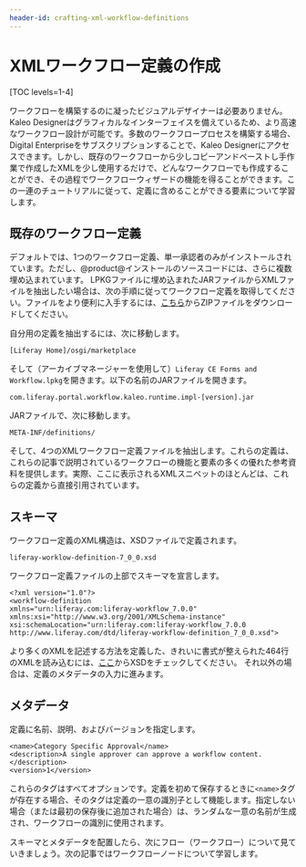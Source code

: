 ```yaml
---
header-id: crafting-xml-workflow-definitions
---
```


# XMLワークフロー定義の作成

[TOC levels=1-4]

ワークフローを構築するのに凝ったビジュアルデザイナーは必要ありません。Kaleo Designerはグラフィカルなインターフェイスを備えているため、より高速なワークフロー設計が可能です。多数のワークフロープロセスを構築する場合、Digital Enterpriseをサブスクリプションすることで、Kaleo Designerにアクセスできます。しかし、既存のワークフローから少しコピーアンドペーストし手作業で作成したXMLを少し使用するだけで、どんなワークフローでも作成することができ、その過程でワークフローウィザードの機能を得ることができます。この一連のチュートリアルに従って、定義に含めることができる要素について学習します。

## 既存のワークフロー定義

デフォルトでは、1つのワークフロー定義、単一承認者のみがインストールされています。ただし、@product@インストールのソースコードには、さらに複数埋め込まれています。
LPKGファイルに埋め込まれたJARファイルからXMLファイルを抽出したい場合は、次の手順に従ってワークフロー定義を取得してください。ファイルをより便利に入手するには、[こちら](https://portal.liferay.dev/documents/113763090/114000653/Workflow+Definitions+Zip.zip)からZIPファイルをダウンロードしてください。

自分用の定義を抽出するには、次に移動します。

    [Liferay Home]/osgi/marketplace

そして（アーカイブマネージャーを使用して）`Liferay CE Forms and Workflow.lpkg`を開きます。以下の名前のJARファイルを開きます。

    com.liferay.portal.workflow.kaleo.runtime.impl-[version].jar

JARファイルで、次に移動します。

    META-INF/definitions/

そして、4つのXMLワークフロー定義ファイルを抽出します。これらの定義は、これらの記事で説明されているワークフローの機能と要素の多くの優れた参考資料を提供します。実際、ここに表示されるXMLスニペットのほとんどは、これらの定義から直接引用されています。

## スキーマ

ワークフロー定義のXML構造は、XSDファイルで定義されます。

    liferay-worklow-definition-7_0_0.xsd

ワークフロー定義ファイルの上部でスキーマを宣言します。

    <?xml version="1.0"?>
    <workflow-definition
    xmlns="urn:liferay.com:liferay-workflow_7.0.0"
    xmlns:xsi="http://www.w3.org/2001/XMLSchema-instance"
    xsi:schemaLocation="urn:liferay.com:liferay-workflow_7.0.0
    http://www.liferay.com/dtd/liferay-workflow-definition_7_0_0.xsd">

より多くのXMLを記述する方法を定義した、きれいに書式が整えられた464行のXMLを読み込むには、[ここ](https://www.liferay.com/dtd/liferay-workflow-definition_7_0_0.xsd)からXSDをチェックしてください。
それ以外の場合は、定義のメタデータの入力に進みます。

## メタデータ

定義に名前、説明、およびバージョンを指定します。

    <name>Category Specific Approval</name>
    <description>A single approver can approve a workflow content.</description>
    <version>1</version>

これらのタグはすべてオプションです。定義を初めて保存するときに`<name>`タグが存在する場合、そのタグは定義の一意の識別子として機能します。指定しない場合（または最初の保存後に追加された場合）は、ランダムな一意の名前が生成され、ワークフローの識別に使用されます。

スキーマとメタデータを配置したら、次にフロー（ワークフロー）について見ていきましょう。次の記事ではワークフローノードについて学習します。

